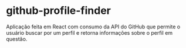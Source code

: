 # github-profile-finder

Aplicação feita em React com consumo da API do GitHub que permite o usuário buscar por um perfil e retorna informações sobre o perfil em questão.
